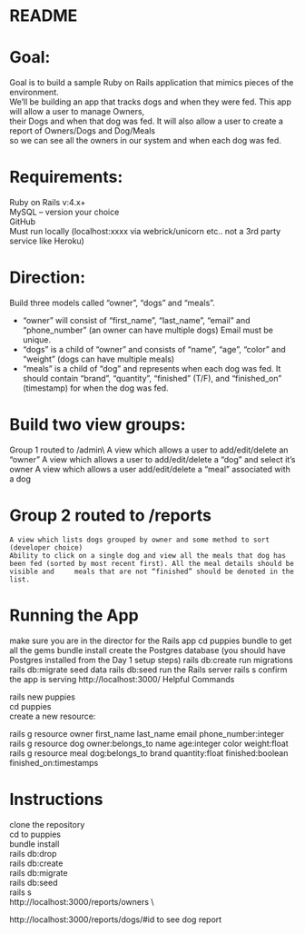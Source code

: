 # README

# Goal: 
Goal is to build a sample Ruby on Rails application that mimics pieces of the environment.\
We’ll be building an app that tracks dogs and when they were fed. This app will allow a user to manage Owners,\
their Dogs and when that dog was fed.  It will also allow a user to create a report of Owners/Dogs and Dog/Meals\
so we can see all the owners in our system and when each dog was fed.


# Requirements:
Ruby on Rails v:4.x+\
MySQL – version your choice\
GitHub\
Must run locally (localhost:xxxx via webrick/unicorn etc..  not a 3rd party service like Heroku)

# Direction:
Build three models called “owner”, “dogs” and “meals”.
-	“owner” will consist of “first_name”, “last_name”, “email” and “phone_number” (an owner can have multiple dogs) Email must be unique.
-	“dogs” is a child of “owner” and consists of “name”, “age”, “color” and “weight” (dogs can have multiple meals)
-	“meals” is a child of “dog” and represents when each dog was fed. It should contain “brand”, “quantity”, “finished” (T/F), and “finished_on” (timestamp) for when the dog was fed.

# Build two view groups:
Group 1 routed to /admin\ 
A view which allows a user to add/edit/delete an “owner”
A view which allows a user to add/edit/delete a “dog” and select it’s owner
A view which allows a user add/edit/delete a “meal” associated with a dog

# Group 2 routed to /reports
	A view which lists dogs grouped by owner and some method to sort (developer choice)
	Ability to click on a single dog and view all the meals that dog has been fed (sorted by most recent first). All the meal details should be visible and     meals that are not “finished” should be denoted in the list. 

# Running the App
make sure you are in the director for the Rails app
cd puppies
bundle to get all the gems
bundle install
create the Postgres database (you should have Postgres installed from the Day 1 setup steps)
rails db:create
run migrations
rails db:migrate
seed data
rails db:seed
run the Rails server
rails s
confirm the app is serving
http://localhost:3000/
Helpful Commands

rails new puppies\
cd puppies\
create a new resource:

rails g resource owner first_name last_name email phone_number:integer\
rails g resource dog owner:belongs_to name age:integer color weight:float\
rails g resource meal dog:belongs_to brand quantity:float finished:boolean finished_on:timestamps

# Instructions 
clone the repository\
cd to puppies\
bundle install\
rails db:drop\
rails db:create\
rails db:migrate\
rails db:seed\
rails s\
http://localhost:3000/reports/owners  \ 


http://localhost:3000/reports/dogs/#id to see dog report 



